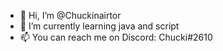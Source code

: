 - 👋 Hi, I’m @Chuckinairtor
- 🌱 I’m currently learning java and script
- 📫 You can reach me on Discord: Chucki#2610
